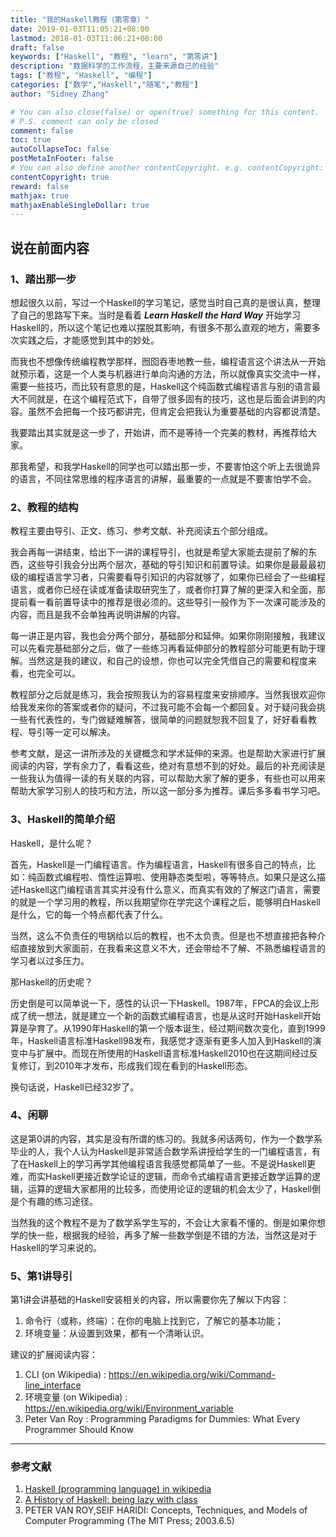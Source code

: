 ```yaml
---
title: "我的Haskell教程（第零章）"
date: 2019-01-03T11:05:21+08:00
lastmod: 2018-01-03T11:06:21+08:00
draft: false
keywords: ["Haskell", "教程", "learn", "第零讲"]
description: "数据科学的工作流程，主要来源自己的经验"
tags: ["教程", "Haskell", "编程"]
categories: ["数学","Haskell","随笔","教程"]
author: "Sidney Zhang"

# You can also close(false) or open(true) something for this content.
# P.S. comment can only be closed
comment: false
toc: true
autoCollapseToc: false
postMetaInFooter: false
# You can also define another contentCopyright. e.g. contentCopyright: "This is another copyright."
contentCopyright: true
reward: false
mathjax: true
mathjaxEnableSingleDollar: true
---
```



## 说在前面内容

### 1、踏出那一步

想起很久以前，写过一个Haskell的学习笔记，感觉当时自己真的是很认真，整理了自己的思路写下来。当时是看着 ***Learn Haskell the Hard Way*** 开始学习Haskell的，所以这个笔记也难以摆脱其影响，有很多不那么直观的地方，需要多次实践之后，才能感觉到其中的妙处。

而我也不想像传统编程教学那样，囫囵吞枣地教一些，编程语言这个讲法从一开始就预示着，这是一个人类与机器进行单向沟通的方法，所以就像真实交流中一样，需要一些技巧，而比较有意思的是，Haskell这个纯函数式编程语言与别的语言最大不同就是，在这个编程范式下，自带了很多固有的技巧，这也是后面会讲到的内容。虽然不会把每一个技巧都讲完，但肯定会把我认为重要基础的内容都说清楚。

我要踏出其实就是这一步了，开始讲，而不是等待一个完美的教材，再推荐给大家。

那我希望，和我学Haskell的同学也可以踏出那一步，不要害怕这个听上去很诡异的语言，不同往常思维的程序语言的讲解，最重要的一点就是不要害怕学不会。

### 2、教程的结构

教程主要由导引、正文、练习、参考文献、补充阅读五个部分组成。

我会再每一讲结束，给出下一讲的课程导引，也就是希望大家能去提前了解的东西，这些导引我会分出两个层次，基础的导引知识和前置导读。如果你是最最最初级的编程语言学习者，只需要看导引知识的内容就够了，如果你已经会了一些编程语言，或者你已经在读或准备读取研究生了，或者你打算了解的更深入和全面，那提前看一看前置导读中的推荐是很必须的。这些导引一般作为下一次课可能涉及的内容，而且是我不会单独再说明讲解的内容。

每一讲正是内容，我也会分两个部分，基础部分和延伸。如果你刚刚接触，我建议可以先看完基础部分之后，做了一些练习再看延伸部分的教程部分可能更有助于理解。当然这是我的建议，和自己的设想，你也可以完全凭借自己的需要和程度来看，也完全可以。

教程部分之后就是练习，我会按照我认为的容易程度来安排顺序。当然我很欢迎你给我发来你的答案或者你的疑问，不过我可能不会每一个都回复。对于疑问我会挑一些有代表性的，专门做疑难解答，很简单的问题就恕我不回复了，好好看看教程、导引等一定可以解决。

参考文献，是这一讲所涉及的关键概念和学术延伸的来源。也是帮助大家进行扩展阅读的内容，学有余力了，看看这些，绝对有意想不到的好处。最后的补充阅读是一些我认为值得一读的有关联的内容，可以帮助大家了解的更多，有些也可以用来帮助大家学习别人的技巧和方法，所以这一部分多为推荐。课后多多看书学习吧。

### 3、Haskell的简单介绍

Haskell，是什么呢？

首先，Haskell是一门编程语言。作为编程语言，Haskell有很多自己的特点，比如：纯函数式编程啦、惰性运算啦、使用静态类型啦，等等特点。如果只是这么描述Haskell这门编程语言其实并没有什么意义，而真实有效的了解这门语言，需要的就是一个学习用的教程，所以我期望你在学完这个课程之后，能够明白Haskell是什么，它的每一个特点都代表了什么。

当然，这么不负责任的甩锅给以后的教程，也不太负责。但是也不想直接把各种介绍直接放到大家面前，在我看来这意义不大，还会带给不了解、不熟悉编程语言的学习者以过多压力。

那Haskell的历史呢？

历史倒是可以简单说一下，感性的认识一下Haskell。1987年，FPCA的会议上形成了统一想法，就是建立一个新的函数式编程语言，也是从这时开始Haskell开始算是孕育了。从1990年Haskell的第一个版本诞生，经过期间数次变化，直到1999年，Haskell语言标准Haskell98发布，我感觉才逐渐有更多人加入到Haskell的演变中与扩展中。而现在所使用的Haskell语言标准Haskell2010也在这期间经过反复修订，到2010年才发布，形成我们现在看到的Haskell形态。

换句话说，Haskell已经32岁了。

### 4、闲聊

这是第0讲的内容，其实是没有所谓的练习的。我就多闲话两句，作为一个数学系毕业的人，我个人认为Haskell是非常适合数学系讲授给学生的一门编程语言，有了在Haskell上的学习再学其他编程语言我感觉都简单了一些。不是说Haskell更难，而实Haskell更接近数学论证的逻辑，而命令式编程语言更接近数学运算的逻辑，运算的逻辑大家都用的比较多，而使用论证的逻辑的机会太少了，Haskell倒是个有趣的练习途径。

当然我的这个教程不是为了数学系学生写的，不会让大家看不懂的。倒是如果你想学的快一些，根据我的经验，再多了解一些数学倒是不错的方法，当然这是对于Haskell的学习来说的。

### 5、第1讲导引

第1讲会讲基础的Haskell安装相关的内容，所以需要你先了解以下内容：

1. 命令行（或称，终端）：在你的电脑上找到它，了解它的基本功能；
2. 环境变量：从设置到效果，都有一个清晰认识。

建议的扩展阅读内容：

1. CLI (on Wikipedia) : https://en.wikipedia.org/wiki/Command-line_interface
2. 环境变量 (on Wikipedia) : https://en.wikipedia.org/wiki/Environment_variable
3. Peter Van Roy : Programming Paradigms for Dummies: What Every Programmer Should Know 

******

### 参考文献

1. [Haskell (programming language) in wikipedia](https://en.wikipedia.org/wiki/Haskell_(programming_language))
2. [A History of Haskell: being lazy with class](https://www.microsoft.com/en-us/research/publication/a-history-of-haskell-being-lazy-with-class/?from=http%3A%2F%2Fresearch.microsoft.com%2F~simonpj%2Fpapers%2Fhistory-of-haskell%2Findex.htm)
3. PETER VAN ROY,SEIF HARIDI: Concepts, Techniques, and Models of Computer Programming (The MIT Press; 2003.6.5)